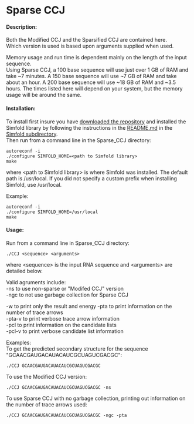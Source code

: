 # Sparse CCJ

#### Description:
Both the Modified CCJ and the Sparsified CCJ are contained here.   
Which version is used is based upon arguments supplied when used.   


Memory usage and run time is dependent mainly on the length of the input sequence.   
Using Sparse CCJ, a 100 base sequence will use just over 1 GB of RAM and take ~7 minutes.
A 150 base sequence will use ~7 GB of RAM and take about an hour.
A 200 base sequence will use ~18 GB of RAM and ~3.5 hours.
The times listed here will depend on your system, but the memory usage will be around the same.

#### Installation: 
To install first insure you have [downloaded the repository](https://github.com/HosnaJabbari/CCJ/archive/master.zip) and installed the Simfold library by following the instructions in the [README.md](https://github.com/HosnaJabbari/CCJ/tree/master/simfold#simfold) in the [Simfold subdirectory](https://github.com/HosnaJabbari/CCJ/tree/master/simfold).    
Then run from a command line in the Sparse_CCJ directory:    
```
autoreconf -i     
./configure SIMFOLD_HOME=<path to Simfold library>    
make     
```
where \<path to Simfold library> is where Simfold was installed. The default path is /usr/local. If you did not specify a custom prefix when installing Simfold, use /usr/local.   

Example:   
```
autoreconf -i     
./configure SIMFOLD_HOME=/usr/local  
make     
```

#### Usage: 
Run from a command line in Sparse_CCJ directory:   
```
./CCJ <sequence> <arguments>  
```
where \<sequence> is the input RNA sequence and \<arguments> are detailed below.

Valid agruments include:   
-ns to use non-sparse or "Modifed CCJ" version  
-ngc to not use garbage collection for Sparse CCJ

-w to print only the result and energy
-pta to print information on the number of trace arrows  
-pta-v to print verbose trace arrow information  
-pcl to print information on the candidate lists  
-pcl-v to print verbose candidate list information  

Examples:     
To get the predicted secondary structure for the sequence "GCAACGAUGACAUACAUCGCUAGUCGACGC":
```
./CCJ GCAACGAUGACAUACAUCGCUAGUCGACGC
```
To use the Modified CCJ version:
```
./CCJ GCAACGAUGACAUACAUCGCUAGUCGACGC -ns
```
To use Sparse CCJ with no garbage collection, printing out information on the number of trace arrows used:
```
./CCJ GCAACGAUGACAUACAUCGCUAGUCGACGC -ngc -pta
```
